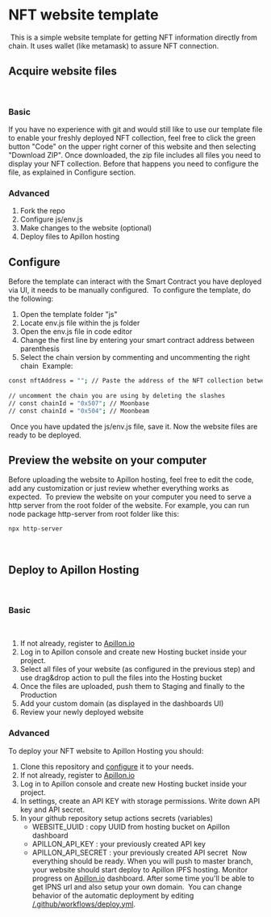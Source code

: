 # NFT website template
​
This is a simple website template for getting NFT information directly from chain. It uses wallet (like metamask) to assure NFT connection.
​
## Acquire website files
​
### Basic
If you have no experience with git and would still like to use our template file to enable your freshly deployed NFT collection, feel free to click the green button "Code" on the upper right corner of this website and then selecting "Download ZIP". 
Once downloaded, the zip file includes all files you need to display your NFT collection. Before that happens you need to configure the file, as explained in Configure section. 
​
### Advanced
1. Fork the repo
2. Configure js/env.js
3. Make changes to the website (optional)
4. Deploy files to Apillon hosting
​
## Configure
Before the template can interact with the Smart Contract you have deployed via UI, it needs to be manually configured. 
​
To configure the template, do the following: 
1. Open the template folder "js"
2. Locate env.js file within the js folder
3. Open the env.js file in code editor
4. Change the first line by entering your smart contract address between parenthesis
5. Select the chain version by commenting and uncommenting the right chain
​
Example:
```sh
const nftAddress = ""; // Paste the address of the NFT collection between the parenthesis
​
// uncomment the chain you are using by deleting the slashes
// const chainId = "0x507"; // Moonbase
// const chainId = "0x504"; // Moonbeam
```
​
Once you have updated the js/env.js file, save it. Now the website files are ready to be deployed.
​
## Preview the website on your computer
Before uploading the website to Apillon hosting, feel free to edit the code, add any customization or just review whether everything works as expected. 
​
To preview the website on your computer you need to serve a http server from the root folder of the website. For example, you can run node package http-server from root folder like this:
​
```sh
npx http-server
```
​
## Deploy to Apillon Hosting
​
### Basic
​
1. If not already, register to [Apillon.io](https://app.apillon.io)
2. Log in to Apillon console and create new Hosting bucket inside your project.
3. Select all files of your website (as configured in the previous step) and use drag&drop action to pull the files into the Hosting bucket
4. Once the files are uploaded, push them to Staging and finally to the Production
5. Add your custom domain (as displayed in the dashboards UI)
6. Review your newly deployed website
​
### Advanced
To deploy your NFT website to Apillon Hosting you should:
​
1. Clone this repository and [configure](#configure) it to your needs.
2. If not already, register to [Apillon.io](https://app.apillon.io)
3. Log in to Apillon console and create new Hosting bucket inside your project.
4. In settings, create an API KEY with storage permissions. Write down API key and API secret.
5. In your github repository setup actions secrets (variables)
    * WEBSITE_UUID : copy UUID from hosting bucket on Apillon dashboard
    * APILLON_API_KEY : your previously created API key
    * APILLON_API_SECRET : your previously created API secret
​
Now everything should be ready. When you will push to master branch, your website should start deploy to Apillon IPFS hosting. Monitor progress on [Apillon.io](https://app.apillon.io) dashboard. After some time you'll be able to get IPNS url and also setup your own domain.
​
You can change behavior of the automatic deployment by editing [/.github/workflows/deploy.yml](/.github/workflows/deploy.yml).
